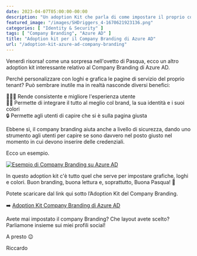 ```yaml
---
date: 2023-04-07T05:00:00-00:00
description: "Un adoption Kit che parla di come impostare il proprio company branding aziendale su Azure AD, con loghi, colori e grafiche. Questo aiuta l'esperienza utente e, indirettamente, anche la sicurezza."
featured_image: "/images/SHDriggers_4-1670621923136.png"
categories: [ "Identity & Security" ]
tags: [ "Company Branding", "Azure AD" ]
title: "Adoption kit per il Company Branding di Azure AD"
url: "/adoption-kit-azure-ad-company-branding"
---
```

Venerdì risorsa! come una sorpresa nell'ovetto di Pasqua, ecco un altro adoption kit interessante relativo al Company Branding di Azure AD.

Perché personalizzare con loghi e grafica le pagine di servizio del proprio tenant? Può sembrare inutile ma in realtà nasconde diversi benefici:

🙋🏻‍♂️ Rende consistente e migliore l'esperienza utente  
👍🏻 Permette di integrare il tutto al meglio col brand, la sua identità e i suoi colori  
🔒 Permette agli utenti di capire che si è sulla pagina giusta

Ebbene sì, il company branding aiuta anche a livello di sicurezza, dando uno strumento agli utenti per capire se sono davvero nel posto giusto nel momento in cui devono inserire delle credenziali.

Ecco un esempio.

[![Esempio di Company Branding su Azure AD](/images/SHDriggers_4-1670621923136.png)](/images/SHDriggers_4-1670621923136.png)

In questo adoption kit c'è tutto quel che serve per impostare grafiche, loghi e colori. Buon branding, buona lettura e, soprattutto, Buona Pasqua! 🐣

Potete scaricare dal link qui sotto l’Adoption Kit del Company Branding.

➡️ [Adoption Kit Company Branding di Azure AD](./resources/CompanyBranding.pdf)  

Avete mai impostato il company Branding? Che layout avete scelto? Parliamone insieme sui miei profili social!

A presto 😉

Riccardo
